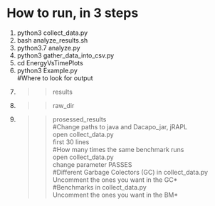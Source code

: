 # How to run, in 3 steps <br />
1. python3 collect_data.py <br />
2. bash analyze_results.sh <br />
3. python3.7 analyze.py <br />
4. python3 gather_data_into_csv.py <br />
5. cd EnergyVsTimePlots <br />
6. python3 Example.py <br />
#Where to look for output <br />
1. >> results <br />
2. >> raw_dir <br />
3. >> prosessed_results <br />
#Change paths to java and Dacapo_jar, jRAPL <br />
open collect_data.py <br />
first 30 lines <br />
#How many times the same benchmark runs <br />
open collect_data.py <br />
change parameter PASSES <br />
#Different Garbage Colectors (GC) in collect_data.py <br />
Uncomment the ones you want in the GC*  
#Benchmarks in collect_data.py <br />
Uncomment the ones you want in the BM* <br />



